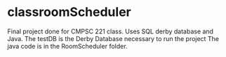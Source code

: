 # classroomScheduler
Final project done for CMPSC 221 class. Uses SQL derby database and Java.
The testDB is the Derby Database necessary to run the project
The java code is in the RoomScheduler folder.
